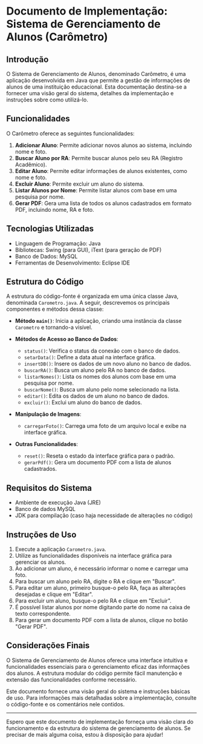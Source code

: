 # Documento de Implementação: Sistema de Gerenciamento de Alunos (Carômetro)

## Introdução
O Sistema de Gerenciamento de Alunos, denominado Carômetro, é uma aplicação desenvolvida em Java que permite a gestão de informações de alunos de uma instituição educacional. Esta documentação destina-se a fornecer uma visão geral do sistema, detalhes da implementação e instruções sobre como utilizá-lo.

## Funcionalidades
O Carômetro oferece as seguintes funcionalidades:

1. **Adicionar Aluno**: Permite adicionar novos alunos ao sistema, incluindo nome e foto.
2. **Buscar Aluno por RA**: Permite buscar alunos pelo seu RA (Registro Acadêmico).
3. **Editar Aluno**: Permite editar informações de alunos existentes, como nome e foto.
4. **Excluir Aluno**: Permite excluir um aluno do sistema.
5. **Listar Alunos por Nome**: Permite listar alunos com base em uma pesquisa por nome.
6. **Gerar PDF**: Gera uma lista de todos os alunos cadastrados em formato PDF, incluindo nome, RA e foto.

## Tecnologias Utilizadas
- Linguagem de Programação: Java
- Bibliotecas: Swing (para GUI), iText (para geração de PDF)
- Banco de Dados: MySQL
- Ferramentas de Desenvolvimento: Eclipse IDE

## Estrutura do Código
A estrutura do código-fonte é organizada em uma única classe Java, denominada `Carometro.java`. A seguir, descrevemos os principais componentes e métodos dessa classe:

- **Método `main()`**: Inicia a aplicação, criando uma instância da classe `Carometro` e tornando-a visível.

- **Métodos de Acesso ao Banco de Dados**:
  - `status()`: Verifica o status da conexão com o banco de dados.
  - `setarData()`: Define a data atual na interface gráfica.
  - `insertDB()`: Insere os dados de um novo aluno no banco de dados.
  - `buscarRA()`: Busca um aluno pelo RA no banco de dados.
  - `listarNomes()`: Lista os nomes dos alunos com base em uma pesquisa por nome.
  - `buscarNome()`: Busca um aluno pelo nome selecionado na lista.
  - `editar()`: Edita os dados de um aluno no banco de dados.
  - `excluir()`: Exclui um aluno do banco de dados.

- **Manipulação de Imagens**:
  - `carregarFoto()`: Carrega uma foto de um arquivo local e exibe na interface gráfica.

- **Outras Funcionalidades**:
  - `reset()`: Reseta o estado da interface gráfica para o padrão.
  - `gerarPdf()`: Gera um documento PDF com a lista de alunos cadastrados.

## Requisitos do Sistema
- Ambiente de execução Java (JRE)
- Banco de dados MySQL
- JDK para compilação (caso haja necessidade de alterações no código)

## Instruções de Uso
1. Execute a aplicação `Carometro.java`.
2. Utilize as funcionalidades disponíveis na interface gráfica para gerenciar os alunos.
3. Ao adicionar um aluno, é necessário informar o nome e carregar uma foto.
4. Para buscar um aluno pelo RA, digite o RA e clique em "Buscar".
5. Para editar um aluno, primeiro busque-o pelo RA, faça as alterações desejadas e clique em "Editar".
6. Para excluir um aluno, busque-o pelo RA e clique em "Excluir".
7. É possível listar alunos por nome digitando parte do nome na caixa de texto correspondente.
8. Para gerar um documento PDF com a lista de alunos, clique no botão "Gerar PDF".

## Considerações Finais
O Sistema de Gerenciamento de Alunos oferece uma interface intuitiva e funcionalidades essenciais para o gerenciamento eficaz das informações dos alunos. A estrutura modular do código permite fácil manutenção e extensão das funcionalidades conforme necessário.

Este documento fornece uma visão geral do sistema e instruções básicas de uso. Para informações mais detalhadas sobre a implementação, consulte o código-fonte e os comentários nele contidos.

---
Espero que este documento de implementação forneça uma visão clara do funcionamento e da estrutura do sistema de gerenciamento de alunos. Se precisar de mais alguma coisa, estou à disposição para ajudar!